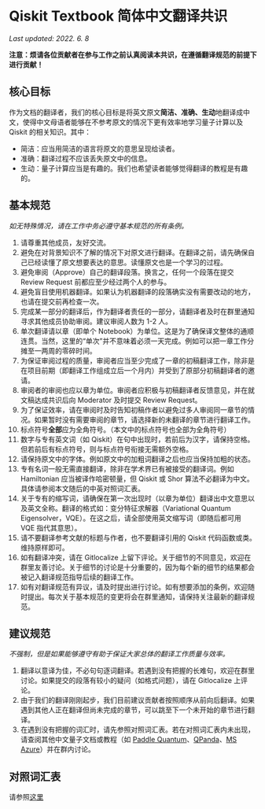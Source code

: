 # Qiskit Textbook 简体中文翻译共识

*Last updated: 2022. 6. 8*

**注意：烦请各位贡献者在参与工作之前认真阅读本共识，在遵循翻译规范的前提下进行贡献！**

## 核心目标
作为文档的翻译者，我们的核心目标是将英文原文**简洁、准确、生动**地翻译成中文，使得中文母语者能够在不参考原文的情况下更有效率地学习量子计算以及 Qiskit 的相关知识。其中：
- 简洁：应当用简洁的语言将原文的意思呈现给读者。 
- 准确：翻译过程不应该丢失原文中的信息。
- 生动：量子计算应当是有趣的。我们也希望读者能够觉得翻译的教程是有趣的。
## 基本规范
*如无特殊情况，请在工作中务必遵守基本规范的所有条例。*


1. 请尊重其他成员，友好交流。
2. 避免在对背景知识不了解的情况下对原文进行翻译。在翻译之前，请先确保自己已经读懂了原文想要表达的意思。读懂原文也是一个学习的过程。
3. 避免审阅（Approve）自己的翻译段落。换言之，任何一个段落在提交 Review Request 前都应至少经过两个人的参与。
4. 避免盲目使用机器翻译。如果认为机器翻译的段落确实没有需要改动的地方，也请在提交前再检查一次。
5. 完成某一部分的翻译后，作为翻译者责任的一部分，请翻译者及时在群里通知寻求其他成员协助审阅。建议审阅人数为 1-2 人。
6. 单次翻译请以章（即单个 Notebook）为单位。这是为了确保译文整体的通顺连贯。当然，这里的“单次”并不意味着必须一天完成。例如可以把一章工作分摊至一两周的零碎时间。
7. 为保证审阅过程的质量，审阅者应当至少完成了一章的初稿翻译工作，除非是在项目前期（即翻译工作组成立后一个月内）并受到了原部分初稿翻译者的邀请。
8. 审阅者的审阅也应以章为单位。审阅者应积极与初稿翻译者反馈意见，并在就文稿达成共识后向 Moderator 及时提交 Review Request。
9. 为了保证效率，请在审阅时及时告知初稿作者以避免过多人审阅同一章节的情况。如果暂时没有需要审阅的章节，请选择新的未翻译的章节进行翻译工作。
10. 标点符号**全部**应为全角符号。（本文中的标点符号也全部为全角符号）
11. 数字与专有英文词（如 Qiskit）在句中出现时，若前后为汉字，请保持空格。但若前后有标点符号，则与标点符号衔接无需额外空格。
12. 请保持原文中的字体。例如原文中的加粗词翻译之后也应当保持加粗的状态。
13. 专有名词一般无需直接翻译，除非在学术界已有被接受的翻译词。例如 Hamiltonian 应当被译作哈密顿量，但 Qiskit 或 Shor 算法不必翻译为中文。具体请参阅本文随后的中英对照词汇表。
14. 关于专有的缩写词，请确保在第一次出现时（以章为单位）翻译出中文意思以及英文全称。翻译的格式如：变分特征求解器（Variational Quantum Eigensolver，VQE）。在这之后，请全部使用英文缩写词（即随后都可用 VQE 指代其意思）。
15. 请不要翻译参考文献的标题与作者，也不要翻译引用的 Qiskit 代码函数或类。维持原样即可。
16. 如有翻译冲突，请在 Gitlocalize 上留下评论。关于细节的不同意见，欢迎在群里友善讨论。关于细节的讨论是十分重要的，因为每个新的细节的结果都会被记入翻译规范指导后续的翻译工作。
17. 如有对翻译规范有异议，请及时提出进行讨论。如有想要添加的条例，欢迎随时提出。每次关于基本规范的变更将会在群里通知，请保持关注最新的翻译规范。
## 建议规范
*不强制，但是如果能够遵守有助于保证大家总体的翻译工作质量与效率。*

1. 翻译以意译为佳，不必句句逐词翻译。若遇到没有把握的长难句，欢迎在群里讨论。如果提交的段落有较小的疑问（如格式问题），请在 Gitlocalize 上评论。
2. 由于我们的翻译刚刚起步，我们目前建议贡献者按照顺序从前向后翻译。如果遇到其他人正在翻译但尚未完成的章节，可以跳至下一个未开始的章节进行翻译。
3. 在遇到没有把握的词汇时，请先参照对照词汇表。若在对照词汇表内未出现，请查阅其他中文量子文档或教程（如 [Paddle Quantum](https://qml.baidu.com/)、[QPanda](https://qpanda-tutorial.readthedocs.io/zh/latest/index.html)、[MS Azure](https://azure.microsoft.com/zh-cn/services/quantum/#overview)）并在群内讨论。

## 对照词汇表
请参照[这里](对照词汇表.md)

